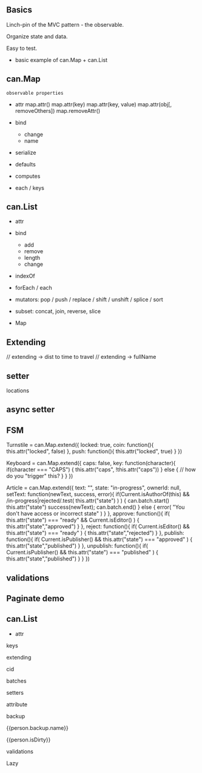 


## Basics

Linch-pin of the MVC pattern - the observable.

Organize state and data.

Easy to test.

- basic example of can.Map + can.List


## can.Map

	observable properties
	
- attr
	map.attr()
	map.attr(key)
	map.attr(key, value)
	map.attr(obj[, removeOthers])
	map.removeAttr()
	

- bind
	- change
	- name

- serialize

- defaults
- computes

- each / keys

## can.List

- attr

- bind
	- add
	- remove
	- length
	- change
	

- indexOf
- forEach / each

- mutators: pop / push / replace / shift / unshift / splice / sort

- subset: concat, join, reverse, slice

- Map

	
## Extending

// extending -> dist to time to travel
// extending -> fullName

## setter

locations



## async setter

## FSM

Turnstile = can.Map.extend({
  locked: true,
  coin: function(){
    this.attr("locked", false)
  },
  push: function(){
    this.attr("locked", true)
  }
})

Keyboard = can.Map.extend({
  caps: false,
  key: function(character){
    if(character === "CAPS") {
       this.attr("caps", !this.attr("caps"))
    } else {
    	// how do you "trigger" this?
    }
  }
})


Article = can.Map.extend({
  text: "",
  state: "in-progress",
  ownerId: null,
  setText: function(newText, success, error){
    if(Current.isAuthorOf(this) 
    	&& /in-progress|rejected/.test( this.attr("state")  ) ) {
      can.batch.start()
      this.attr("state")
      success(newText);
      can.batch.end()
	} else {
		error( "You don't have access or incorrect state"  )
	}
  },
  approve: function(){
    if( this.attr("state") === "ready" && Current.isEditor() ) {
      this.attr("state","approved")
    }
  },
  reject: function(){
    if( Current.isEditor() && this.attr("state") === "ready" ) {
      this.attr("state","rejected")
    }
  },
  publish: function(){
    if( Current.isPublisher() && this.attr("state") === "approved" ) {
      this.attr("state","published")
    }
  },
  unpublish: function(){
    if( Current.isPublisher() && this.attr("state") === "published" ) {
      this.attr("state","published")
    }
  }
})


## validations
	
## Paginate demo


	
	
## can.List

- attr



keys

extending

cid

batches

setters

attribute

backup

{{person.backup.name}}

{{person.isDirty}}

validations

Lazy
